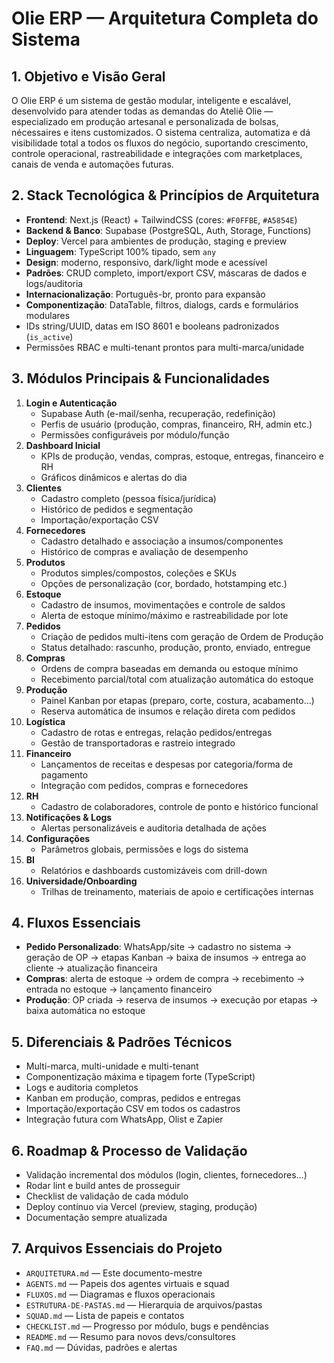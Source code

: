 
# Olie ERP — Arquitetura Completa do Sistema

## 1. Objetivo e Visão Geral
O Olie ERP é um sistema de gestão modular, inteligente e escalável, desenvolvido para atender todas as demandas do Ateliê Olie — especializado em produção artesanal e personalizada de bolsas, nécessaires e itens customizados. O sistema centraliza, automatiza e dá visibilidade total a todos os fluxos do negócio, suportando crescimento, controle operacional, rastreabilidade e integrações com marketplaces, canais de venda e automações futuras.

## 2. Stack Tecnológica & Princípios de Arquitetura
- **Frontend**: Next.js (React) + TailwindCSS (cores: `#F0FFBE`, `#A5854E`)
- **Backend & Banco**: Supabase (PostgreSQL, Auth, Storage, Functions)
- **Deploy**: Vercel para ambientes de produção, staging e preview
- **Linguagem**: TypeScript 100% tipado, sem `any`
- **Design**: moderno, responsivo, dark/light mode e acessível
- **Padrões**: CRUD completo, import/export CSV, máscaras de dados e logs/auditoria
- **Internacionalização**: Português-br, pronto para expansão
- **Componentização**: DataTable, filtros, dialogs, cards e formulários modulares
- IDs string/UUID, datas em ISO 8601 e booleans padronizados (`is_active`)
- Permissões RBAC e multi-tenant prontos para multi-marca/unidade

## 3. Módulos Principais & Funcionalidades
1. **Login e Autenticação**
   - Supabase Auth (e-mail/senha, recuperação, redefinição)
   - Perfis de usuário (produção, compras, financeiro, RH, admin etc.)
   - Permissões configuráveis por módulo/função
2. **Dashboard Inicial**
   - KPIs de produção, vendas, compras, estoque, entregas, financeiro e RH
   - Gráficos dinâmicos e alertas do dia
3. **Clientes**
   - Cadastro completo (pessoa física/jurídica)
   - Histórico de pedidos e segmentação
   - Importação/exportação CSV
4. **Fornecedores**
   - Cadastro detalhado e associação a insumos/componentes
   - Histórico de compras e avaliação de desempenho
5. **Produtos**
   - Produtos simples/compostos, coleções e SKUs
   - Opções de personalização (cor, bordado, hotstamping etc.)
6. **Estoque**
   - Cadastro de insumos, movimentações e controle de saldos
   - Alerta de estoque mínimo/máximo e rastreabilidade por lote
7. **Pedidos**
   - Criação de pedidos multi-itens com geração de Ordem de Produção
   - Status detalhado: rascunho, produção, pronto, enviado, entregue
8. **Compras**
   - Ordens de compra baseadas em demanda ou estoque mínimo
   - Recebimento parcial/total com atualização automática do estoque
9. **Produção**
   - Painel Kanban por etapas (preparo, corte, costura, acabamento...)
   - Reserva automática de insumos e relação direta com pedidos
10. **Logística**
    - Cadastro de rotas e entregas, relação pedidos/entregas
    - Gestão de transportadoras e rastreio integrado
11. **Financeiro**
    - Lançamentos de receitas e despesas por categoria/forma de pagamento
    - Integração com pedidos, compras e fornecedores
12. **RH**
    - Cadastro de colaboradores, controle de ponto e histórico funcional
13. **Notificações & Logs**
    - Alertas personalizáveis e auditoria detalhada de ações
14. **Configurações**
    - Parâmetros globais, permissões e logs do sistema
15. **BI**
    - Relatórios e dashboards customizáveis com drill-down
16. **Universidade/Onboarding**
    - Trilhas de treinamento, materiais de apoio e certificações internas

## 4. Fluxos Essenciais
- **Pedido Personalizado**: WhatsApp/site → cadastro no sistema → geração de OP → etapas Kanban → baixa de insumos → entrega ao cliente → atualização financeira
- **Compras**: alerta de estoque → ordem de compra → recebimento → entrada no estoque → lançamento financeiro
- **Produção**: OP criada → reserva de insumos → execução por etapas → baixa automática no estoque

## 5. Diferenciais & Padrões Técnicos
- Multi-marca, multi-unidade e multi-tenant
- Componentização máxima e tipagem forte (TypeScript)
- Logs e auditoria completos
- Kanban em produção, compras, pedidos e entregas
- Importação/exportação CSV em todos os cadastros
- Integração futura com WhatsApp, Olist e Zapier

## 6. Roadmap & Processo de Validação
- Validação incremental dos módulos (login, clientes, fornecedores...)
- Rodar lint e build antes de prosseguir
- Checklist de validação de cada módulo
- Deploy contínuo via Vercel (preview, staging, produção)
- Documentação sempre atualizada

## 7. Arquivos Essenciais do Projeto
- `ARQUITETURA.md` — Este documento-mestre
- `AGENTS.md` — Papeis dos agentes virtuais e squad
- `FLUXOS.md` — Diagramas e fluxos operacionais
- `ESTRUTURA-DE-PASTAS.md` — Hierarquia de arquivos/pastas
- `SQUAD.md` — Lista de papeis e contatos
- `CHECKLIST.md` — Progresso por módulo, bugs e pendências
- `README.md` — Resumo para novos devs/consultores
- `FAQ.md` — Dúvidas, padrões e alertas


